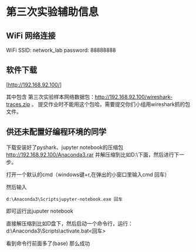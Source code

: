 # 第三次实验辅助信息

## WiFi 网络连接
WiFi SSID: network_lab
password: 88888888

## 软件下载
[http://192.168.92.100/]

其中包含 第三次实验样本网络数据包：http://192.168.92.100/wireshark-traces.zip 。 提交作业时不能用这个包哈，需要提交你们小组用wireshark抓的包文件。

## 供还未配置好编程环境的同学

下载安装好了pyshark、jupyter notebook的压缩包 http://192.168.92.100/Anaconda3.rar
并解压缩到比如D:\下面，然后进行下一步。

打开一个默认的cmd（windows键+r,在弹出的小窗口里输入cmd 回车）

然后输入

`d:\Anaconda3\Scriptsjupyter-notebook.exe 回车`

即可运行出juputer notebook











直接解压缩到比如D盘下，然后启动一个命令行，运行：
d:\Anaconda3\Scripts\activate.bat<回车>

看到命令行前面多了(base) 那么成功


